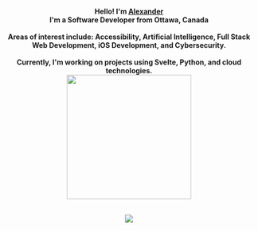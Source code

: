 <p align="center">
  <br>
  <br>
  <br>
  <b>Hello! I'm <a href="https://alexbhasin.ca">Alexander</a></b><br><b>I'm a Software Developer from Ottawa, Canada</b><br><br><b>Areas of interest include: Accessibility, Artificial Intelligence, Full Stack Web Development, iOS Development, and Cybersecurity.<br><br>Currently, I'm working on projects using Svelte, Python, and cloud technologies.<br></b>
  
  <img src="https://i.pinimg.com/originals/6a/9e/52/6a9e52fabde1b32ebdb1bb497739d8b6.gif" width="250" />
</p>

<p align="center">
  <br>
  <img src="https://github-readme-stats.vercel.app/api/top-langs/?username=alexbhas&langs_count=10&layout=compact" />
  
</p>
